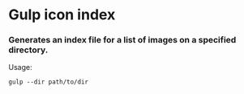 # Gulp icon index

### Generates an index file for a list of images on a specified directory.

Usage:

```
gulp --dir path/to/dir
```